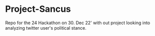 # Project-Sancus
Repo for the 24 Hackathon on 30. Dec 22' with out project looking into analyzing twitter user's political stance.
